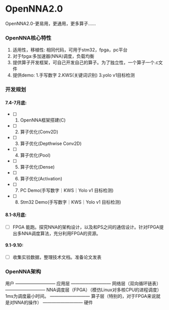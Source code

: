 # OpenNNA2.0
OpenNNA2.0-更易用，更通用，更多算子......

### OpenNNA核心特性

1. 适用性，移植性: 相同代码，可用于stm32，fpga，pc平台
2. 对于fpga:多加速器(NNA)调度，负载均衡
3. 提供算子开发框架，可自己开发自己的算子。为了独立性，一个算子一个.c文件
4. 提供demo: 1.手写数字 2.KWS(关键词识别) 3.yolo v1目标检测

### 开发规划

#### 7.4-7月底:
- [ ] 1. OpenNNA框架搭建(C)
- [ ] 2. 算子优化(Conv2D)
- [ ] 3. 算子优化(Depthwise Conv2D)
- [ ] 4. 算子优化(Pool)
- [ ] 5. 算子优化(Dense)
- [ ] 6. 算子优化(Activation)
- [ ] 7. PC Demo(手写数字｜KWS｜Yolo v1 目标检测)
- [ ] 8. Stm32 Demo(手写数字｜KWS｜Yolo v1 目标检测)

#### 8.1-8月底:
- [ ] FPGA 能跑。探究NNA的架构设计，以及和PS之间的通信设计。针对FPGA提出多NNA调度算法，充分利用FPGA的资源。

#### 9.1-9.10:
- [ ] 收集实验数据，整理技术文档。准备论文发表



### OpenNNA架构

用户
—————————
应用层
—————————
网络层（双向循环链表）
—————————
NNA调度层（FPGA）（模仿Linux对多核CPU的进程调度）1ms为调度最小时间。
—————————
算子层（特别的，对于FPGA来说就是对NNA的操作）
—————————
硬件
